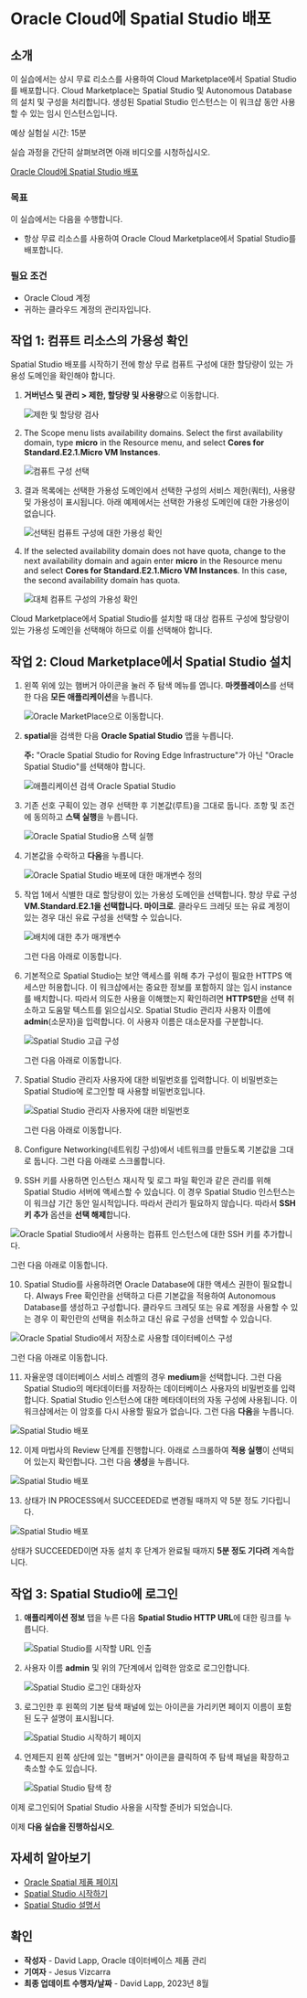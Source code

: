 # Oracle Cloud에 Spatial Studio 배포

## 소개

이 실습에서는 상시 무료 리소스를 사용하여 Cloud Marketplace에서 Spatial Studio를 배포합니다. Cloud Marketplace는 Spatial Studio 및 Autonomous Database의 설치 및 구성을 처리합니다. 생성된 Spatial Studio 인스턴스는 이 워크샵 동안 사용할 수 있는 임시 인스턴스입니다.

예상 실험실 시간: 15분

실습 과정을 간단히 살펴보려면 아래 비디오를 시청하십시오.

[Oracle Cloud에 Spatial Studio 배포](videohub:1_63orvw8q)

### 목표

이 실습에서는 다음을 수행합니다.

*   항상 무료 리소스를 사용하여 Oracle Cloud Marketplace에서 Spatial Studio를 배포합니다.

### 필요 조건

*   Oracle Cloud 계정
*   귀하는 클라우드 계정의 관리자입니다.

## 작업 1: 컴퓨트 리소스의 가용성 확인

Spatial Studio 배포를 시작하기 전에 항상 무료 컴퓨트 구성에 대한 할당량이 있는 가용성 도메인을 확인해야 합니다.

1.  **거버넌스 및 관리 > 제한, 할당량 및 사용량**으로 이동합니다.
    
    ![제한 및 할당량 검사](images/quota-01.png)
    
2.  The Scope menu lists availability domains. Select the first availability domain, type **micro** in the Resource menu, and select **Cores for Standard.E2.1.Micro VM Instances**.
    
    ![컴퓨트 구성 선택](images/quota-02.png)
    
3.  결과 목록에는 선택한 가용성 도메인에서 선택한 구성의 서비스 제한(쿼터), 사용량 및 가용성이 표시됩니다. 아래 예제에서는 선택한 가용성 도메인에 대한 가용성이 없습니다.
    
    ![선택된 컴퓨트 구성에 대한 가용성 확인](images/quota-03.png)
    
4.  If the selected availability domain does not have quota, change to the next availability domain and again enter **micro** in the Resource menu and select **Cores for Standard.E2.1.Micro VM Instances**. In this case, the second availability domain has quota.
    
    ![대체 컴퓨트 구성의 가용성 확인](images/quota-04.png)
    

Cloud Marketplace에서 Spatial Studio를 설치할 때 대상 컴퓨트 구성에 할당량이 있는 가용성 도메인을 선택해야 하므로 이를 선택해야 합니다.

## 작업 2: Cloud Marketplace에서 Spatial Studio 설치

1.  왼쪽 위에 있는 햄버거 아이콘을 눌러 주 탐색 메뉴를 엽니다. **마켓플레이스**를 선택한 다음 **모든 애플리케이션**을 누릅니다.
    
    ![Oracle MarketPlace으로 이동합니다.](images/mp-01.png)
    
2.  **spatial**을 검색한 다음 **Oracle Spatial Studio** 앱을 누릅니다.
    
    **주:** "Oracle Spatial Studio for Roving Edge Infrastructure"가 아닌 "Oracle Spatial Studio"를 선택해야 합니다.
    
    ![애플리케이션 검색 Oracle Spatial Studio](images/mp-02.png)
    
3.  기존 선호 구획이 있는 경우 선택한 후 기본값(루트)을 그대로 둡니다. 조항 및 조건에 동의하고 **스택 실행**을 누릅니다.
    
    ![Oracle Spatial Studio용 스택 실행](images/mp-04.png)
    
4.  기본값을 수락하고 **다음**을 누릅니다.
    
    ![Oracle Spatial Studio 배포에 대한 매개변수 정의](images/mp-05.png)
    
5.  작업 1에서 식별한 대로 할당량이 있는 가용성 도메인을 선택합니다. 항상 무료 구성 **VM.Standard.E2.1을 선택합니다. 마이크로**. 클라우드 크레딧 또는 유료 계정이 있는 경우 대신 유료 구성을 선택할 수 있습니다.
    
    ![배치에 대한 추가 매개변수](images/mp-06.png)
    
    그런 다음 아래로 이동합니다.
    
6.  기본적으로 Spatial Studio는 보안 액세스를 위해 추가 구성이 필요한 HTTPS 액세스만 허용합니다. 이 워크샵에서는 중요한 정보를 포함하지 않는 임시 instance를 배치합니다. 따라서 의도한 사용을 이해했는지 확인하려면 **HTTPS만**을 선택 취소하고 도움말 텍스트를 읽으십시오. Spatial Studio 관리자 사용자 이름에 **admin**(소문자)을 입력합니다. 이 사용자 이름은 대소문자를 구분합니다.
    
    ![Spatial Studio 고급 구성](images/mp-07.png)
    
    그런 다음 아래로 이동합니다.
    
7.  Spatial Studio 관리자 사용자에 대한 비밀번호를 입력합니다. 이 비밀번호는 Spatial Studio에 로그인할 때 사용할 비밀번호입니다.
    
    ![Spatial Studio 관리자 사용자에 대한 비밀번호](images/mp-07a.png)
    
    그런 다음 아래로 이동합니다.
    
8.  Configure Networking(네트워킹 구성)에서 네트워크를 만들도록 기본값을 그대로 둡니다. 그런 다음 아래로 스크롤합니다.
    
9.  SSH 키를 사용하면 인스턴스 재시작 및 로그 파일 확인과 같은 관리를 위해 Spatial Studio 서버에 액세스할 수 있습니다. 이 경우 Spatial Studio 인스턴스는 이 워크샵 기간 동안 일시적입니다. 따라서 관리가 필요하지 않습니다. 따라서 **SSH 키 추가** 옵션을 **선택 해제**합니다.
    

![Oracle Spatial Studio에서 사용하는 컴퓨트 인스턴스에 대한 SSH 키를 추가합니다.](images/mp-09.png)

그런 다음 아래로 이동합니다.

10.  Spatial Studio를 사용하려면 Oracle Database에 대한 액세스 권한이 필요합니다. Always Free 확인란을 선택하고 다른 기본값을 적용하여 Autonomous Database를 생성하고 구성합니다. 클라우드 크레딧 또는 유료 계정을 사용할 수 있는 경우 이 확인란의 선택을 취소하고 대신 유료 구성을 선택할 수 있습니다.

![Oracle Spatial Studio에서 저장소로 사용할 데이터베이스 구성](images/mp-11.png)

그런 다음 아래로 이동합니다.

11.  자율운영 데이터베이스 서비스 레벨의 경우 **medium**을 선택합니다. 그런 다음 Spatial Studio의 메타데이터를 저장하는 데이터베이스 사용자의 비밀번호를 입력합니다. Spatial Studio 인스턴스에 대한 메타데이터의 자동 구성에 사용됩니다. 이 워크샵에서는 이 암호를 다시 사용할 필요가 없습니다. 그런 다음 **다음**을 누릅니다.

![Spatial Studio 배포](images/mp-12.png)

12.  이제 마법사의 Review 단계를 진행합니다. 아래로 스크롤하여 **적용 실행**이 선택되어 있는지 확인합니다. 그런 다음 **생성**을 누릅니다.

![Spatial Studio 배포](images/mp-13.png)

13.  상태가 IN PROCESS에서 SUCCEEDED로 변경될 때까지 약 5분 정도 기다립니다.

![Spatial Studio 배포](images/mp-14.png)

상태가 SUCCEEDED이면 자동 설치 후 단계가 완료될 때까지 **5분 정도 기다려** 계속합니다.

## 작업 3: Spatial Studio에 로그인

1.  **애플리케이션 정보** 탭을 누른 다음 **Spatial Studio HTTP URL**에 대한 링크를 누릅니다.
    
    ![Spatial Studio를 시작할 URL 인출](images/mp-15.png)
    
2.  사용자 이름 **admin** 및 위의 7단계에서 입력한 암호로 로그인합니다.
    
    ![Spatial Studio 로그인 대화상자](images/mp-17.png)
    
3.  로그인한 후 왼쪽의 기본 탐색 패널에 있는 아이콘을 가리키면 페이지 이름이 포함된 도구 설명이 표시됩니다.
    
    ![Spatial Studio 시작하기 페이지](images/mp-19.png)
    
4.  언제든지 왼쪽 상단에 있는 "햄버거" 아이콘을 클릭하여 주 탐색 패널을 확장하고 축소할 수도 있습니다.
    
    ![Spatial Studio 탐색 창](images/mp-20.png)
    

이제 로그인되어 Spatial Studio 사용을 시작할 준비가 되었습니다.

이제 **다음 실습을 진행하십시오**.

## 자세히 알아보기

*   [Oracle Spatial 제품 페이지](https://www.oracle.com/database/spatial)
*   [Spatial Studio 시작하기](https://www.oracle.com/database/technologies/spatial-studio/get-started.html)
*   [Spatial Studio 설명서](https://docs.oracle.com/en/database/oracle/spatial-studio)

## 확인

*   **작성자** - David Lapp, Oracle 데이터베이스 제품 관리
*   **기여자** - Jesus Vizcarra
*   **최종 업데이트 수행자/날짜** - David Lapp, 2023년 8월